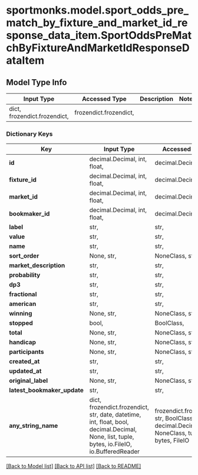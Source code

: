 # sportmonks.model.sport_odds_pre_match_by_fixture_and_market_id_response_data_item.SportOddsPreMatchByFixtureAndMarketIdResponseDataItem

## Model Type Info
Input Type | Accessed Type | Description | Notes
------------ | ------------- | ------------- | -------------
dict, frozendict.frozendict,  | frozendict.frozendict,  |  | 

### Dictionary Keys
Key | Input Type | Accessed Type | Description | Notes
------------ | ------------- | ------------- | ------------- | -------------
**id** | decimal.Decimal, int, float,  | decimal.Decimal,  |  | [optional] 
**fixture_id** | decimal.Decimal, int, float,  | decimal.Decimal,  |  | [optional] 
**market_id** | decimal.Decimal, int, float,  | decimal.Decimal,  |  | [optional] 
**bookmaker_id** | decimal.Decimal, int, float,  | decimal.Decimal,  |  | [optional] 
**label** | str,  | str,  |  | [optional] 
**value** | str,  | str,  |  | [optional] 
**name** | str,  | str,  |  | [optional] 
**sort_order** | None, str,  | NoneClass, str,  |  | [optional] 
**market_description** | str,  | str,  |  | [optional] 
**probability** | str,  | str,  |  | [optional] 
**dp3** | str,  | str,  |  | [optional] 
**fractional** | str,  | str,  |  | [optional] 
**american** | str,  | str,  |  | [optional] 
**winning** | None, str,  | NoneClass, str,  |  | [optional] 
**stopped** | bool,  | BoolClass,  |  | [optional] 
**total** | None, str,  | NoneClass, str,  |  | [optional] 
**handicap** | None, str,  | NoneClass, str,  |  | [optional] 
**participants** | None, str,  | NoneClass, str,  |  | [optional] 
**created_at** | str,  | str,  |  | [optional] 
**updated_at** | str,  | str,  |  | [optional] 
**original_label** | None, str,  | NoneClass, str,  |  | [optional] 
**latest_bookmaker_update** | str,  | str,  |  | [optional] 
**any_string_name** | dict, frozendict.frozendict, str, date, datetime, int, float, bool, decimal.Decimal, None, list, tuple, bytes, io.FileIO, io.BufferedReader | frozendict.frozendict, str, BoolClass, decimal.Decimal, NoneClass, tuple, bytes, FileIO | any string name can be used but the value must be the correct type | [optional]

[[Back to Model list]](../../README.md#documentation-for-models) [[Back to API list]](../../README.md#documentation-for-api-endpoints) [[Back to README]](../../README.md)


